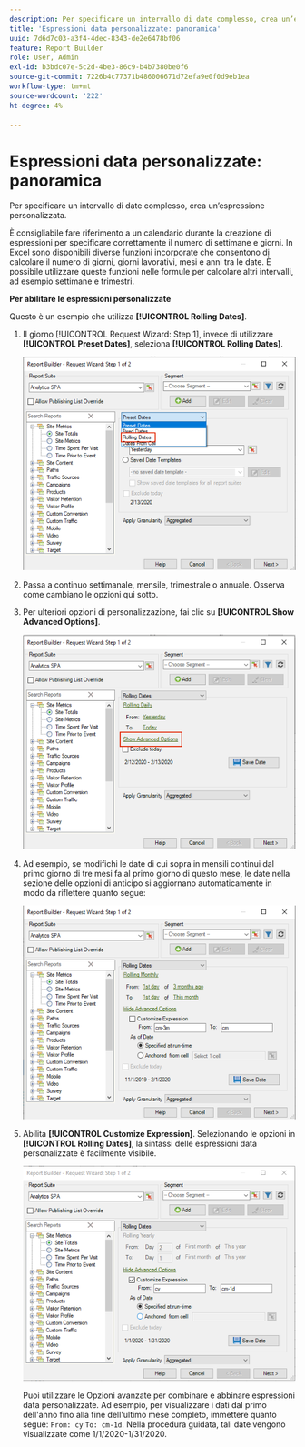 ```yaml
---
description: Per specificare un intervallo di date complesso, crea un’espressione personalizzata.
title: 'Espressioni data personalizzate: panoramica'
uuid: 7d6d7c03-a3f4-4dec-8343-de2e6478bf06
feature: Report Builder
role: User, Admin
exl-id: b3bdc07e-5c2d-4be3-86c9-b4b7380be0f6
source-git-commit: 7226b4c77371b486006671d72efa9e0f0d9eb1ea
workflow-type: tm+mt
source-wordcount: '222'
ht-degree: 4%

---
```


# Espressioni data personalizzate: panoramica

Per specificare un intervallo di date complesso, crea un’espressione personalizzata.

È consigliabile fare riferimento a un calendario durante la creazione di espressioni per specificare correttamente il numero di settimane e giorni. In Excel sono disponibili diverse funzioni incorporate che consentono di calcolare il numero di giorni, giorni lavorativi, mesi e anni tra le date. È possibile utilizzare queste funzioni nelle formule per calcolare altri intervalli, ad esempio settimane e trimestri.

**Per abilitare le espressioni personalizzate**

Questo è un esempio che utilizza **[!UICONTROL Rolling Dates]**.

1. Il giorno [!UICONTROL Request Wizard: Step 1], invece di utilizzare **[!UICONTROL Preset Dates]**, seleziona **[!UICONTROL Rolling Dates]**.

   ![](assets/rolldates1.png)

1. Passa a continuo settimanale, mensile, trimestrale o annuale. Osserva come cambiano le opzioni qui sotto.
1. Per ulteriori opzioni di personalizzazione, fai clic su **[!UICONTROL Show Advanced Options]**.

   ![](assets/rolldates2.png)

1. Ad esempio, se modifichi le date di cui sopra in mensili continui dal primo giorno di tre mesi fa al primo giorno di questo mese, le date nella sezione delle opzioni di anticipo si aggiornano automaticamente in modo da riflettere quanto segue:

   ![](assets/rolldatesfor3.png)

1. Abilita **[!UICONTROL Customize Expression]**. Selezionando le opzioni in **[!UICONTROL Rolling Dates]**, la sintassi delle espressioni data personalizzate è facilmente visibile.

   ![](assets/rolldatesfor5.png)

   Puoi utilizzare le Opzioni avanzate per combinare e abbinare espressioni data personalizzate. Ad esempio, per visualizzare i dati dal primo dell&#39;anno fino alla fine dell&#39;ultimo mese completo, immettere quanto segue: `From: cy` `To: cm-1d`. Nella procedura guidata, tali date vengono visualizzate come 1/1/2020-1/31/2020.
